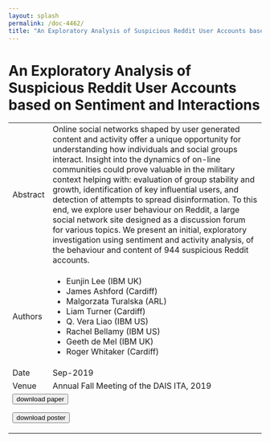```yaml
---
layout: splash
permalink: /doc-4462/
title: "An Exploratory Analysis of Suspicious Reddit User Accounts based on Sentiment and Interactions"
---
```


# An Exploratory Analysis of Suspicious Reddit User Accounts based on Sentiment and Interactions

<table>
    <tbody>
    <tr>
        <td>Abstract</td>
        <td>Online social networks shaped by user generated content and activity offer a unique opportunity for understanding how individuals and social groups interact. Insight into the dynamics of on-line communities could prove valuable in the military context helping with: evaluation of group stability and growth, identification of key influential users, and detection of attempts to spread disinformation. To this end, we explore user behaviour on Reddit, a large social network site designed as a discussion forum for various topics. We present an initial, exploratory investigation using sentiment and activity analysis, of the behaviour and content of 944 suspicious Reddit accounts.</td>
    </tr>
    <tr>
        <td>Authors</td>
        <td>
            <ul>
                <li>Eunjin Lee (IBM UK)</li>
                <li>James Ashford (Cardiff)</li>
                <li>Malgorzata Turalska (ARL)</li>
                <li>Liam Turner (Cardiff)</li>
                <li>Q. Vera Liao (IBM US)</li>
                <li>Rachel Bellamy (IBM US)</li>
                <li>Geeth de Mel (IBM UK)</li>
                <li>Roger Whitaker (Cardiff)</li>
            </ul>
        </td>
    </tr>
    <tr>
        <td>Date</td>
        <td>Sep-2019</td>
    </tr>
    <tr>
        <td>Venue</td>
        <td>Annual Fall Meeting of the DAIS ITA, 2019</td>
    </tr>
        <tr>
            <td colspan="2">
                <form method="get" action="https://ibm.box.com/v/doc-4462-paper">
                    <button type="submit">download paper</button>
                </form>
                <form method="get" action="https://ibm.box.com/v/doc-4462-poster">
                    <button type="submit">download poster</button>
                </form>
            </td>
        </tr>
    </tbody>
</table>

